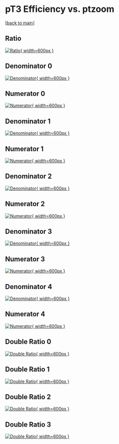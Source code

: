 # pT3 Efficiency vs. ptzoom

[[back to main](./)]



## Ratio

[![Ratio](../mtv/var/pT3_xtr_321_-1_eff_ptzoom.png){ width=600px }](../mtv/var/pT3_xtr_321_-1_eff_ptzoom.pdf)

## Denominator 0

[![Denominator](../mtv/den/pT3_xtr_321_-1_eff_ptzoom_den0.png){ width=600px }](../mtv/den/pT3_xtr_321_-1_eff_ptzoom_den0.pdf)

## Numerator 0

[![Numerator](../mtv/num/pT3_xtr_321_-1_eff_ptzoom_num0.png){ width=600px }](../mtv/num/pT3_xtr_321_-1_eff_ptzoom_num0.pdf)

## Denominator 1

[![Denominator](../mtv/den/pT3_xtr_321_-1_eff_ptzoom_den1.png){ width=600px }](../mtv/den/pT3_xtr_321_-1_eff_ptzoom_den1.pdf)

## Numerator 1

[![Numerator](../mtv/num/pT3_xtr_321_-1_eff_ptzoom_num1.png){ width=600px }](../mtv/num/pT3_xtr_321_-1_eff_ptzoom_num1.pdf)

## Denominator 2

[![Denominator](../mtv/den/pT3_xtr_321_-1_eff_ptzoom_den2.png){ width=600px }](../mtv/den/pT3_xtr_321_-1_eff_ptzoom_den2.pdf)

## Numerator 2

[![Numerator](../mtv/num/pT3_xtr_321_-1_eff_ptzoom_num2.png){ width=600px }](../mtv/num/pT3_xtr_321_-1_eff_ptzoom_num2.pdf)

## Denominator 3

[![Denominator](../mtv/den/pT3_xtr_321_-1_eff_ptzoom_den3.png){ width=600px }](../mtv/den/pT3_xtr_321_-1_eff_ptzoom_den3.pdf)

## Numerator 3

[![Numerator](../mtv/num/pT3_xtr_321_-1_eff_ptzoom_num3.png){ width=600px }](../mtv/num/pT3_xtr_321_-1_eff_ptzoom_num3.pdf)

## Denominator 4

[![Denominator](../mtv/den/pT3_xtr_321_-1_eff_ptzoom_den4.png){ width=600px }](../mtv/den/pT3_xtr_321_-1_eff_ptzoom_den4.pdf)

## Numerator 4

[![Numerator](../mtv/num/pT3_xtr_321_-1_eff_ptzoom_num4.png){ width=600px }](../mtv/num/pT3_xtr_321_-1_eff_ptzoom_num4.pdf)

## Double Ratio 0

[![Double Ratio](../mtv/ratio/pT3_xtr_321_-1_eff_ptzoom_ratio0.png){ width=600px }](../mtv/ratio/pT3_xtr_321_-1_eff_ptzoom_ratio0.pdf)

## Double Ratio 1

[![Double Ratio](../mtv/ratio/pT3_xtr_321_-1_eff_ptzoom_ratio1.png){ width=600px }](../mtv/ratio/pT3_xtr_321_-1_eff_ptzoom_ratio1.pdf)

## Double Ratio 2

[![Double Ratio](../mtv/ratio/pT3_xtr_321_-1_eff_ptzoom_ratio2.png){ width=600px }](../mtv/ratio/pT3_xtr_321_-1_eff_ptzoom_ratio2.pdf)

## Double Ratio 3

[![Double Ratio](../mtv/ratio/pT3_xtr_321_-1_eff_ptzoom_ratio3.png){ width=600px }](../mtv/ratio/pT3_xtr_321_-1_eff_ptzoom_ratio3.pdf)

